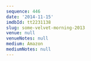 ```yaml
---
sequence: 446
date: '2014-11-15'
imdbId: tt2231138
slug: some-velvet-morning-2013
venue: null
venueNotes: null
medium: Amazon
mediumNotes: null
---
```


